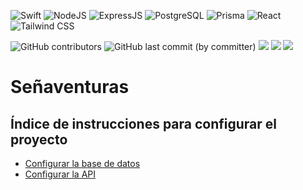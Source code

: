 ![Swift](https://img.shields.io/badge/swift-F54A2A?style=for-the-badge&logo=swift&logoColor=white)
![NodeJS]( 	https://img.shields.io/badge/Node.js-43853D?style=for-the-badge&logo=node.js&logoColor=white)
![ExpressJS](https://img.shields.io/badge/Express.js-404D59?style=for-the-badge)
![PostgreSQL](  https://img.shields.io/badge/PostgreSQL-316192?style=for-the-badge&logo=postgresql&logoColor=white)
![Prisma](https://img.shields.io/badge/Prisma-3982CE?style=for-the-badge&logo=Prisma&logoColor=white)
![React](https://img.shields.io/badge/React-20232A?style=for-the-badge&logo=react&logoColor=61DAFB)
![Tailwind CSS](https://img.shields.io/badge/Tailwind_CSS-38B2AC?style=for-the-badge&logo=tailwind-css&logoColor=white)


![GitHub contributors](https://img.shields.io/github/contributors/christopher-pedraza/segnaventuras)
![GitHub last commit (by committer)](https://img.shields.io/github/last-commit/christopher-pedraza/segnaventuras)
![](https://badgen.net/github/issues/christopher-pedraza/segnaventuras)
![](https://badgen.net/github/open-issues/christopher-pedraza/segnaventuras)
![](https://badgen.net/github/closed-issues/christopher-pedraza/segnaventuras)

# Señaventuras

## Índice de instrucciones para configurar el proyecto
- [Configurar la base de datos](https://github.com/christopher-pedraza/segnaventuras/wiki/Configuraci%C3%B3n-Base-de-Datos)
- [Configurar la API](https://github.com/christopher-pedraza/segnaventuras/wiki/Configuraci%C3%B3n-API)

